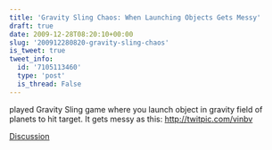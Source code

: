 ```yaml
---
title: 'Gravity Sling Chaos: When Launching Objects Gets Messy'
draft: true
date: 2009-12-28T08:20:10+00:00
slug: '200912280820-gravity-sling-chaos'
is_tweet: true
tweet_info:
  id: '7105113460'
  type: 'post'
  is_thread: False
---
```




played Gravity Sling game where you launch object in gravity field of planets to hit target. It gets messy as this: http://twitpic.com/vinbv

[Discussion](https://x.com/sytelus/status/7105113460)
